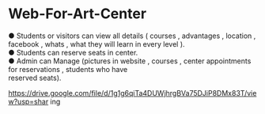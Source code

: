 # Web-For-Art-Center

●	Students or visitors can view all details ( courses , advantages , location , facebook , whats , what they will learn in every level ).       
●	Students can reserve seats in center.       
●	Admin can Manage (pictures in website , courses , center appointments for reservations , students who have  
  reserved seats).       

https://drive.google.com/file/d/1g1g6qiTa4DUWjhrgBVa75DJiP8DMx83T/view?usp=shar ing   
